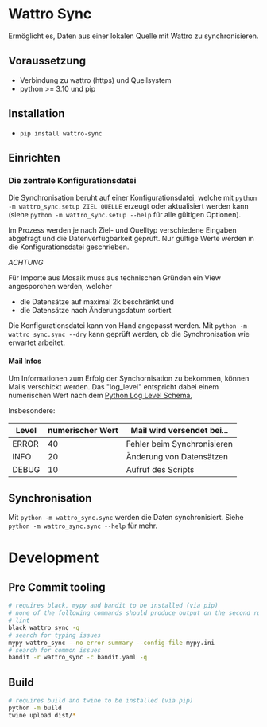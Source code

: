 # Wattro Sync

Ermöglicht es, Daten aus einer lokalen Quelle mit Wattro zu synchronisieren.

## Voraussetzung

* Verbindung zu wattro (https) und Quellsystem
* python >= 3.10 und pip

## Installation

* `pip install wattro-sync`

## Einrichten

### Die zentrale Konfigurationsdatei

Die Synchronisation beruht auf einer Konfigurationsdatei, welche mit `python -m wattro_sync.setup ZIEL QUELLE` erzeugt
oder aktualisiert werden kann (siehe `python -m wattro_sync.setup --help` für alle gültigen Optionen).

Im Prozess werden je nach Ziel- und Quelltyp verschiedene Eingaben abgefragt und die
Datenverfügbarkeit geprüft.
Nur gültige Werte werden in die Konfigurationsdatei geschrieben.

*ACHTUNG* 

Für Importe aus Mosaik muss aus technischen Gründen ein View angesporchen werden, welcher 
* die Datensätze auf maximal 2k beschränkt und 
* die Datensätze nach Änderungsdatum sortiert

Die Konfigurationsdatei kann von Hand angepasst werden.
Mit `python -m wattro_sync.sync --dry` kann geprüft werden, ob die Synchronisation wie erwartet arbeitet.

#### Mail Infos

Um Informationen zum Erfolg der Synchornisation zu bekommen, können Mails verschickt
werden.
Das "log_level" entspricht dabei einem numerischen Wert nach
dem [Python Log Level Schema.](https://docs.python.org/3/library/logging.html#logging-levels)

Insbesondere:

| Level | numerischer Wert | Mail wird versendet bei...  |
|-------|------------------|-----------------------------|
| ERROR | 40               | Fehler beim Synchronisieren |
| INFO  | 20               | Änderung von Datensätzen    |
| DEBUG | 10               | Aufruf des Scripts          |

## Synchronisation

Mit `python -m wattro_sync.sync` werden die Daten synchronisiert.
Siehe `python -m wattro_sync.sync --help` für mehr.

# Development

## Pre Commit tooling

```bash
# requires black, mypy and bandit to be installed (via pip)
# none of the following commands should produce output on the second run.
# lint
black wattro_sync -q
# search for typing issues
mypy wattro_sync --no-error-summary --config-file mypy.ini
# search for common issues
bandit -r wattro_sync -c bandit.yaml -q
```

## Build

```bash
# requires build and twine to be installed (via pip)
python -m build
twine upload dist/*
```